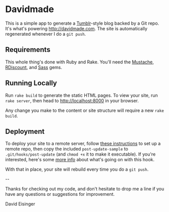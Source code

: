Davidmade
=========

This is a simple app to generate a [Tumblr][tum]-style blog backed by a Git repo. It's what's powering <http://davidmade.com>. The site is automatically regenerated whenever I do a `git push`.

  [tum]: http://www.tumblr.com/

## Requirements

This whole thing's done with Ruby and Rake. You'll need the [Mustache][mus], [RDiscount][rds], and [Sass][sas] gems.

  [mus]: https://github.com/defunkt/mustache
  [rds]: https://github.com/rtomayko/rdiscount
  [sas]: http://sass-lang.com/

## Running Locally

Run `rake build` to generate the static HTML pages. To view your site, run `rake server`, then head to <http://localhost:8000> in your browser.

Any change you make to the content or site structure will require a new `rake build`.

## Deployment

To deploy your site to a remote server, follow [these instructions][git] to set up a remote repo, then copy the included `post-update-sample` to `.git/hooks/post-update` (and `chmod +x` it to make it executable). If you're interested, here's some [more info][rep] about what's going on with this hook.

  [git]: http://bulkan-evcimen.com/setting_up_git_repository_on_slicehost/
  [rep]: https://git.wiki.kernel.org/index.php/GitFaq#Why_won.27t_I_see_changes_in_the_remote_repo_after_.22git_push.22.3F

With that in place, your site will rebuild every time you do a `git push`.

--

Thanks for checking out my code, and don't hesitate to drop me a line if you have any questions or suggestions for improvement.

David Eisinger
